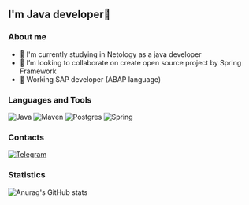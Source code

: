 ## I'm Java developer👋

### About me
- 🌱 I'm currently studying in Netology as a java developer
- 👯 I’m looking to collaborate on create open source project by Spring Framework
- 👷 Working SAP developer (ABAP language)


### Languages and Tools
![Java](https://img.shields.io/badge/-Java-black?style=for-the-badge&logo=java)
![Maven](https://img.shields.io/badge/-Maven-black?style=for-the-badge&logo=apache%20maven&logoColor=C71A36)
![Postgres](https://img.shields.io/badge/postgresql-black?style=for-the-badge&logo=postgresql)
![Spring](https://img.shields.io/badge/spring-black?style=for-the-badge&logo=spring)

### Contacts

[![Telegram](https://img.shields.io/badge/-telegram-black?style=for-the-badge&logo=telegram)](https://t.me/notnulldev)

### Statistics

![Anurag's GitHub stats](https://github-readme-stats.vercel.app/api?username=twozeros&count_private=true&theme=radical)
